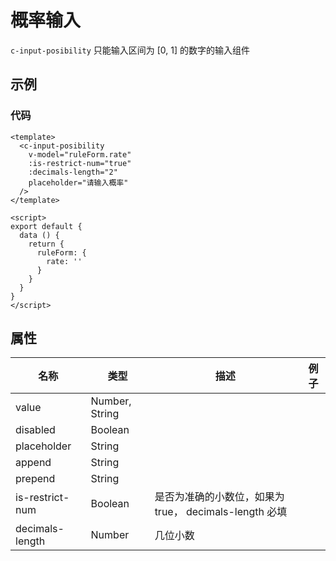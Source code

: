 # 概率输入

`c-input-posibility`
只能输入区间为 [0, 1] 的数字的输入组件

## 示例

<Demo>
  <InputPosibilityDemo />
</Demo>

### 代码

```vue
<template>
  <c-input-posibility
    v-model="ruleForm.rate"
    :is-restrict-num="true"
    :decimals-length="2"
    placeholder="请输入概率"
  />
</template>

<script>
export default {
  data () {
    return {
      ruleForm: {
        rate: ''
      }
    }
  }
}
</script>
```

## 属性

| 名称            | 类型           | 描述                                                   | 例子 |
| --------------- | -------------- | ------------------------------------------------------ | ---- |
| value           | Number, String |                                                        |      |
| disabled        | Boolean        |                                                        |      |
| placeholder     | String         |                                                        |      |
| append          | String         |                                                        |      |
| prepend         | String         |                                                        |      |
| is-restrict-num | Boolean        | 是否为准确的小数位，如果为 true， decimals-length 必填 |      |
| decimals-length | Number         | 几位小数                                               |      |

